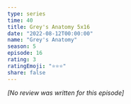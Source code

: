 ```yaml
---
type: series
time: 40
title: Grey's Anatomy 5x16
date: "2022-08-12T00:00:00"
name: "Grey's Anatomy"
season: 5
episode: 16
rating: 3
ratingEmoji: "⭐️⭐️⭐️"
share: false
---
```


_[No review was written for this episode]_
